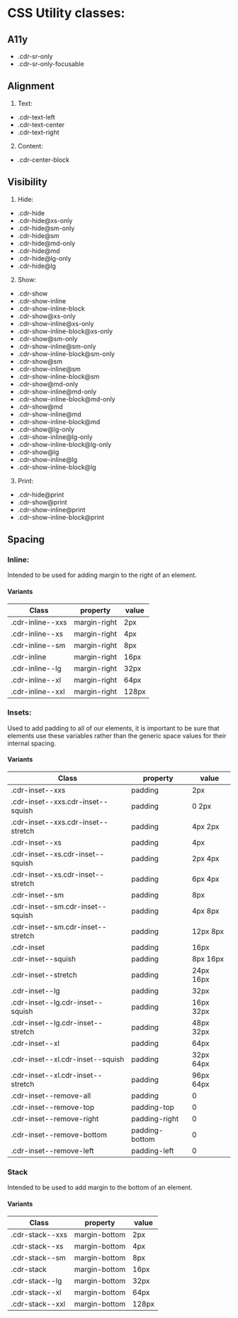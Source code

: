 # CSS Utility classes:

## A11y
  - .cdr-sr-only
  - .cdr-sr-only-focusable

## Alignment

1. Text:
  - .cdr-text-left
  - .cdr-text-center
  - .cdr-text-right
2. Content:
  - .cdr-center-block

## Visibility

1. Hide:
  - .cdr-hide
  - .cdr-hide@xs-only
  - .cdr-hide@sm-only
  - .cdr-hide@sm
  - .cdr-hide@md-only
  - .cdr-hide@md
  - .cdr-hide@lg-only
  - .cdr-hide@lg
2. Show:
  - .cdr-show
  - .cdr-show-inline
  - .cdr-show-inline-block
  - .cdr-show@xs-only
  - .cdr-show-inline@xs-only
  - .cdr-show-inline-block@xs-only
  - .cdr-show@sm-only
  - .cdr-show-inline@sm-only
  - .cdr-show-inline-block@sm-only
  - .cdr-show@sm
  - .cdr-show-inline@sm
  - .cdr-show-inline-block@sm
  - .cdr-show@md-only
  - .cdr-show-inline@md-only
  - .cdr-show-inline-block@md-only
  - .cdr-show@md
  - .cdr-show-inline@md
  - .cdr-show-inline-block@md
  - .cdr-show@lg-only
  - .cdr-show-inline@lg-only
  - .cdr-show-inline-block@lg-only
  - .cdr-show@lg
  - .cdr-show-inline@lg
  - .cdr-show-inline-block@lg
3. Print:
  - .cdr-hide@print
  - .cdr-show@print
  - .cdr-show-inline@print
  - .cdr-show-inline-block@print

## Spacing

### Inline:
Intended to be used for adding margin to the right of an element.

#### Variants

| Class            | property     | value     |
|------------------|--------------|-----------|
| .cdr-inline--xxs | margin-right | 2px       |
| .cdr-inline--xs  | margin-right | 4px       |
| .cdr-inline--sm  | margin-right | 8px       |
| .cdr-inline      | margin-right | 16px      |
| .cdr-inline--lg  | margin-right | 32px      |
| .cdr-inline--xl  | margin-right | 64px      |
| .cdr-inline--xxl | margin-right | 128px     |

### Insets:
Used to add padding to all of our elements, it is important to be sure that elements use these variables rather than the generic space values for their internal spacing.

#### Variants

| Class                              | property       | value     |
|------------------------------------|----------------|-----------|
| .cdr-inset--xxs                    | padding        | 2px       |
| .cdr-inset--xxs.cdr-inset--squish  | padding        | 0 2px     |
| .cdr-inset--xxs.cdr-inset--stretch | padding        | 4px 2px   |
| .cdr-inset--xs                     | padding        | 4px       |
| .cdr-inset--xs.cdr-inset--squish   | padding        | 2px 4px   |
| .cdr-inset--xs.cdr-inset--stretch  | padding        | 6px 4px   |
| .cdr-inset--sm                     | padding        | 8px       |
| .cdr-inset--sm.cdr-inset--squish   | padding        | 4px 8px   |
| .cdr-inset--sm.cdr-inset--stretch  | padding        | 12px 8px  |
| .cdr-inset                         | padding        | 16px      |
| .cdr-inset--squish                 | padding        | 8px 16px  |
| .cdr-inset--stretch                | padding        | 24px 16px |
| .cdr-inset--lg                     | padding        | 32px      |
| .cdr-inset--lg.cdr-inset--squish   | padding        | 16px 32px |
| .cdr-inset--lg.cdr-inset--stretch  | padding        | 48px 32px |
| .cdr-inset--xl                     | padding        | 64px      |
| .cdr-inset--xl.cdr-inset--squish   | padding        | 32px 64px |
| .cdr-inset--xl.cdr-inset--stretch  | padding        | 96px 64px |
| .cdr-inset--remove-all             | padding        | 0         |
| .cdr-inset--remove-top             | padding-top    | 0         |
| .cdr-inset--remove-right           | padding-right  | 0         |
| .cdr-inset--remove-bottom          | padding-bottom | 0         |
| .cdr-inset--remove-left            | padding-left   | 0         |

### Stack
Intended to be used to add margin to the bottom of an element.

#### Variants 

| Class           | property      | value     |
|-----------------|---------------|-----------|
| .cdr-stack--xxs | margin-bottom | 2px       |
| .cdr-stack--xs  | margin-bottom | 4px       |
| .cdr-stack--sm  | margin-bottom | 8px       |
| .cdr-stack      | margin-bottom | 16px      |
| .cdr-stack--lg  | margin-bottom | 32px      |
| .cdr-stack--xl  | margin-bottom | 64px      |
| .cdr-stack--xxl | margin-bottom | 128px     |

